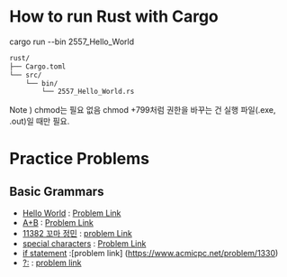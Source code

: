 # How to run Rust with Cargo

cargo run --bin 2557_Hello_World

```bash
rust/
├── Cargo.toml
└── src/
    └── bin/
        └── 2557_Hello_World.rs
```

Note ) chmod는 필요 없음
chmod +799처럼 권한을 바꾸는 건 실행 파일(.exe, .out)일 때만 필요.

# Practice Problems

## Basic Grammars

- [Hello World](src/bin/2557_Hello_World.rs) : [Problem Link](https://www.acmicpc.net/problem/2557)
- [A+B](src/bin/1000_A_B.rs) : [Problem Link](https://www.acmicpc.net/problem/1000)
- [11382 꼬마 정민](/rust//src/bin/11382.rs) : [problem Link](https://www.acmicpc.net/problem/11382)
- [special characters](/rust/src/bin/10171.rs) : [Problem Link](https://www.acmicpc.net/problem/10171)
- [if statement](./src/bin/1330.rs) :[problem link] (https://www.acmicpc.net/problem/1330)
- [?:](./src/bin/2753.rs) : [problem link](https://www.acmicpc.net/problem/2753)
